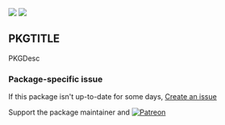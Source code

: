 [![](https://img.shields.io/chocolatey/v/manuelbastionilab?color=green&label=manuelbastionilab)](https://chocolatey.org/packages/manuelbastionilab) [![](https://img.shields.io/chocolatey/dt/manuelbastionilab)](https://chocolatey.org/packages/manuelbastionilab)

## PKGTITLE

PKGDesc

### Package-specific issue
If this package isn't up-to-date for some days, [Create an issue](https://github.com/tunisiano187/Chocolatey-packages/issues/new/choose)

Support the package maintainer and [![Patreon](https://cdn.jsdelivr.net/gh/tunisiano187/Chocolatey-packages@d15c4e19c709e7148588d4523ffc6dd3cd3c7e5e/icons/patreon.png)](https://www.patreon.com/tunisiano)
